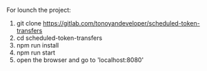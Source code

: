 For lounch the project:

1. git clone https://gitlab.com/tonoyandeveloper/scheduled-token-transfers
2. cd scheduled-token-transfers
3. npm run install
4. npm run start
5. open the browser and go to 'localhost:8080'